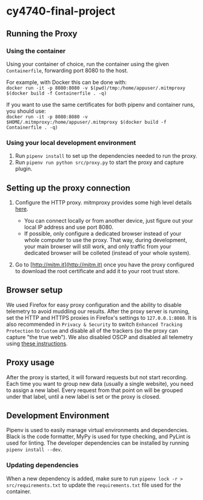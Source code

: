 # cy4740-final-project

## Running the Proxy

### Using the container

Using your container of choice, run the container using the given `Containerfile`, forwarding port
8080 to the host.

For example, with Docker this can be done with:  
`docker run -it -p 8080:8080 -v $(pwd)/tmp:/home/appuser/.mitmproxy $(docker build -f Containerfile . -q)`

If you want to use the same certificates for both pipenv and container runs, you should use:  
`docker run -it -p 8080:8080 -v $HOME/.mitmproxy:/home/appuser/.mitmproxy $(docker build -f Containerfile . -q)`

### Using your local development environment

1. Run `pipenv install` to set up the dependencies needed to run the proxy.
2. Run `pipenv run python src/proxy.py` to start the proxy and capture plugin.

## Setting up the proxy connection

1. Configure the HTTP proxy. mitmproxy provides some high level details
[here](https://docs.mitmproxy.org/stable/concepts-modes/#regular-proxy).
   - You can connect locally or from another device, just figure out your local IP address and use
     port 8080.
   - If possible, only configure a dedicated browser instead of your whole computer to use the 
     proxy. That way, during development, your main browser will still work, and only traffic from your
     dedicated browser will be colleted (instead of your whole system).

2. Go to [http://mitm.it](http://mitm.it) once you have the proxy configured to download the root
   certificate and add it to your root trust store.

## Browser setup

We used Firefox for easy proxy configuration and the ability to disable telemetry to avoid muddling
our results. After the proxy server is running, set the HTTP and HTTPS proxies in Firefox's settings
to `127.0.0.1:8080`. It is also recommended in `Privacy & Security` to switch
`Enhanced Tracking Protection` to `Custom` and disable all of the trackers (so the proxy can capture
"the true web"). We also disabled OSCP and disabled all telemetry using
[these instructions](https://www.howtogeek.com/557929/how-to-see-and-disable-the-telemetry-data-firefox-collects-about-you/).

## Proxy usage

After the proxy is started, it will forward requests but not start recording. Each time you want to
group new data (usually a single website), you need to assign a new label. Every request from that
point on will be grouped under that label, until a new label is set or the proxy is closed.

## Development Environment

Pipenv is used to easily manage virtual environments and dependencies. Black is the code formatter,
MyPy is used for type checking, and PyLint is used for linting. The developer dependencies can
be installed by running `pipenv install --dev`.

### Updating dependencies

When a new dependency is added, make sure to run `pipenv lock -r > src/requirements.txt` to update
the `requirements.txt` file used for the container.
